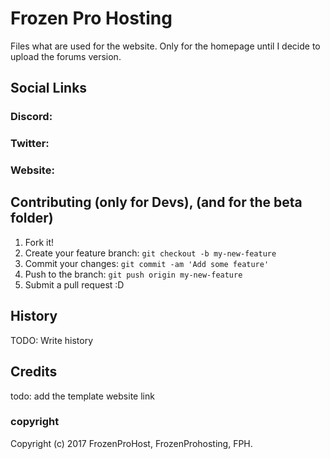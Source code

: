 # Frozen Pro Hosting

Files what are used for the website.
Only for the homepage until I decide to upload the forums version.

## Social Links

### Discord: 

### Twitter: 

### Website: 

## Contributing (only for Devs), (and for the beta folder)

1. Fork it!
2. Create your feature branch: `git checkout -b my-new-feature`
3. Commit your changes: `git commit -am 'Add some feature'`
4. Push to the branch: `git push origin my-new-feature`
5. Submit a pull request :D

## History

TODO: Write history

## Credits

todo: add the template website link 

### copyright 

Copyright (c) 2017 FrozenProHost, FrozenProhosting, FPH.
